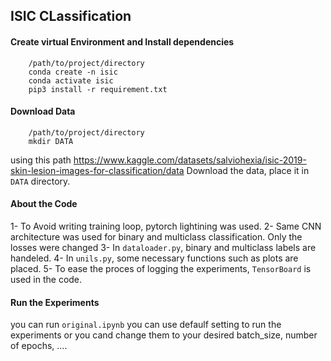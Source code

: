 ## ISIC CLassification

#### Create virtual Environment and Install dependencies
```
    /path/to/project/directory
    conda create -n isic
    conda activate isic
    pip3 install -r requirement.txt
```

#### Download Data
```
    /path/to/project/directory
    mkdir DATA

```
using this path <a>https://www.kaggle.com/datasets/salviohexia/isic-2019-skin-lesion-images-for-classification/data</a> Download the data, place it in `DATA` directory.


#### About the Code
1- To Avoid writing training loop, pytorch lightining was used.
2- Same CNN architecture was used for binary and multiclass classification. Only the losses were changed
3- In `dataloader.py`, binary and multiclass labels are handeled.
4- In `unils.py`, some necessary functions such as plots are placed.
5- To ease the proces of logging the experiments, `TensorBoard` is used in the code.

#### Run the Experiments
you can run `original.ipynb` you can use defaulf setting to run the experiments or you cand change them to your desired batch_size, number of epochs, ....